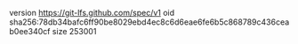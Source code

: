 version https://git-lfs.github.com/spec/v1
oid sha256:78db34bafc6ff90be8029ebd4ec8c6d6eae6fe6b5c868789c436ceab0ee340cf
size 253001

